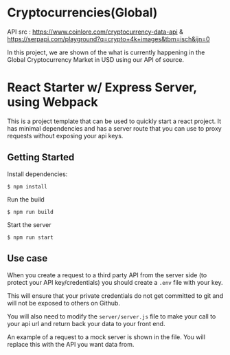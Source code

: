 # Cryptocurrencies(Global)
API src : https://www.coinlore.com/cryptocurrency-data-api & https://serpapi.com/playground?q=crypto+4k+images&tbm=isch&ijn=0

In this project, we are shown of the what is currently happening in the Global Cryptocurrency Market in USD using our API of source.

# React Starter w/ Express Server, using Webpack

This is a project template that can be used to quickly start a react project. It has minimal dependencies and has a server route that you can use to proxy requests without exposing your api keys.

## Getting Started

Install dependencies:
```
$ npm install
```

Run the build
```
$ npm run build
```

Start the server
```
$ npm run start
```

## Use case

When you create a request to a third party API from the server side (to protect your API key/credentials) you should create a `.env` file with your key.

This will ensure that your private credentials do not get committed to git and will not be exposed to others on Github.

You will also need to modify the `server/server.js` file to make your call to your api url and return back your data to your front end.

An example of a request to a mock server is shown in the file. You will replace this with the API you want data from.


